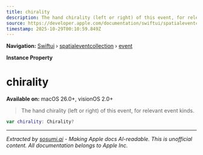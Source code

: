 ```yaml
---
title: chirality
description: The hand chirality (left or right) of this event, for relevant event kinds.
source: https://developer.apple.com/documentation/swiftui/spatialeventcollection/event/chirality
timestamp: 2025-10-29T00:10:59.849Z
---
```


**Navigation:** [Swiftui](/documentation/swiftui) › [spatialeventcollection](/documentation/swiftui/spatialeventcollection) › [event](/documentation/swiftui/spatialeventcollection/event)

**Instance Property**

# chirality

**Available on:** macOS 26.0+, visionOS 2.0+

> The hand chirality (left or right) of this event, for relevant event kinds.

```swift
var chirality: Chirality?
```

---

*Extracted by [sosumi.ai](https://sosumi.ai) - Making Apple docs AI-readable.*
*This is unofficial content. All documentation belongs to Apple Inc.*
